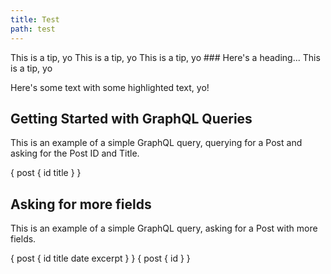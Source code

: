 ```yaml
---
title: Test
path: test
---
```


<Tip>
This is a tip, yo
</Tip>

<Warning>
This is a tip, yo
</Warning>

<Info>
This is a tip, yo
</Info>

<Danger>
### Here's a heading...
This is a tip, yo
</Danger>

Here's some text with <Highlight>some highlighted text</Highlight>, yo!

## Getting Started with GraphQL Queries 

This is an example of a simple GraphQL query, querying for a Post and asking for the Post ID and Title.

<Playground title="Query for a with ID and Title">
{
  post {
    id
    title
  }
}
</Playground>

## Asking for more fields

This is an example of a simple GraphQL query, asking for a Post with more fields.

<Playground title="Query for a Post with more fields">
{
  post {
    id
    title
    date
    excerpt
  }
}
</Playground>

<Playground title="hugh momma">
{
  post {
    id
  }
}
</Playground>